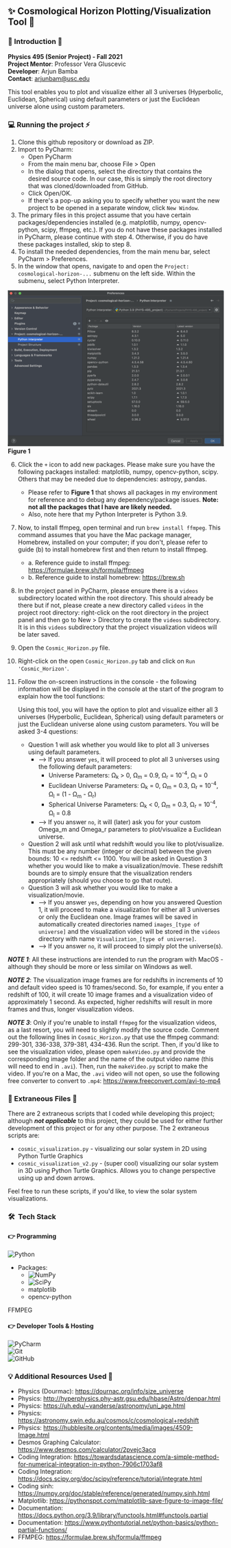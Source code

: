## ✨ Cosmological Horizon Plotting/Visualization Tool 💫


### 🌱 Introduction 🚀
**Physics 495 (Senior Project) - Fall 2021** \
**Project Mentor**: Professor Vera Gluscevic \
**Developer**: Arjun Bamba \
**Contact**: arjunbam@usc.edu

This tool enables you to plot and visualize either all 3 universes (Hyperbolic, Euclidean, Spherical) using default parameters or just the Euclidean universe alone using custom parameters.


### 💻 Running the project ⚡️
1. Clone this github repository or download as ZIP.
2. Import to PyCharm:
    * Open PyCharm
    * From the main menu bar, choose File > Open
    * In the dialog that opens, select the directory that contains the desired source code. In our case, this is simply the root directory that was cloned/downloaded from GitHub.
    * Click Open/OK.
    * If there's a pop-up asking you to specify whether you want the new project to be opened in a separate window, click `New Window`.
3. The primary files in this project assume that you have certain packages/dependencies installed (e.g. matplotlib, numpy, opencv-python, scipy, ffmpeg, etc.). If you do not have these packages installed in PyCharm, please continue with step 4. Otherwise, if you do have these packages installed, skip to step 8.
4. To install the needed dependencies, from the main menu bar, select PyCharm > Preferences. 
5. In the window that opens, navigate to and open the `Project: cosmological-horizon-...` submenu on the left side. Within the submenu, select Python Interpreter.

![Figure 1](/Figure_1.png "Figure 1")
**Figure 1**

6. Click the `+` icon to add new packages. Please make sure you have the following packages installed: matplotlib, numpy, opencv-python, scipy. Others that may be needed due to dependencies: astropy, pandas.
    * Please refer to **Figure 1** that shows all packages in my environment for reference and to debug any dependency/package issues. **Note: not all the packages that I have are likely needed.**
    * Also, note here that my Python Interpreter is Python 3.9.
7. Now, to install ffmpeg, open terminal and run `brew install ffmpeg`. This command assumes that you have the Mac package manager, Homebrew, installed on your computer; if you don't, please refer to guide (b) to install homebrew first and then return to install ffmpeg.
    * a. Reference guide to install ffmpeg: https://formulae.brew.sh/formula/ffmpeg
    * b. Reference guide to install homebrew: https://brew.sh
8. In the project panel in PyCharm, please ensure there is a `videos` subdirectory located within the root directory. This should already be there but if not, please create a new directory called `videos` in the project root directory: right-click on the root directory in the project panel and then go to New > Directory to create the `videos` subdirectory. It is in this `videos` subdirectory that the project visualization videos will be later saved.
9. Open the `Cosmic_Horizon.py` file.
10. Right-click on the open `Cosmic_Horizon.py` tab and click on `Run 'Cosmic_Horizon'`. 
11. Follow the on-screen instructions in the console - the following information will be displayed in the console at the start of the program to explain how the tool functions:

    Using this tool, you will have the option to plot and visualize either all 3 universes (Hyperbolic, Euclidean, Spherical) using default parameters or just the Euclidean universe alone using custom parameters.
    You will be asked 3-4 questions: 
    * Question 1 will ask whether you would like to plot all 3 universes using default parameters.
        * --> If you answer `yes`, it will proceed to plot all 3 universes using the following default parameters:
            * Universe Parameters: Ω<sub>k</sub> > 0, Ω<sub>m</sub> = 0.9, Ω<sub>r</sub> = 10<sup>-4</sup>, Ω<sub>l</sub> = 0 
            * Euclidean Universe Parameters: Ω<sub>k</sub> = 0, Ω<sub>m</sub> = 0.3, Ω<sub>r</sub> = 10<sup>-4</sup>, Ω<sub>l</sub> = (1 - Ω<sub>m</sub> - Ω<sub>r</sub>) 
            * Spherical Universe Parameters: Ω<sub>k</sub> < 0, Ω<sub>m</sub> = 0.3, Ω<sub>r</sub> = 10<sup>-4</sup>, Ω<sub>l</sub> = 0.8
        * --> If you answer `no`, it will (later) ask you for your custom Omega_m and Omega_r parameters to plot/visualize a Euclidean universe.
    * Question 2 will ask until what redshift would you like to plot/visualize. This must be any number (integer or decimal) between the given bounds: 10 <= redshift <= 1100. You will be asked in Question 3 whether you would like to make a visualization/movie. These redshift bounds are to simply ensure that the visualization renders appropriately (should you choose to go that route). 
    * Question 3 will ask whether you would like to make a visualization/movie.
        * --> If you answer `yes`, depending on how you answered Question 1, it will proceed to make a visualization for either all 3 universes or only the Euclidean one. Image frames will be saved in automatically created directories named `images_[type of universe]` and the visualization video will be stored in the `videos` directory with name `Visualization_[type of universe]`.
        * --> If you answer `no`, it will proceed to simply plot the universe(s).


***NOTE 1***: All these instructions are intended to run the program with MacOS - although they should be more or less similar on Windows as well.

***NOTE 2***: The visualization image frames are for redshifts in increments of 10 and default video speed is 10 frames/second. So, for example, if you enter a redshift of 100, it will create 10 image frames and a visualization video of approximately 1 second. As expected, higher redshifts will result in more frames and thus, longer visualization videos.

***NOTE 3***: Only if you're unable to install `ffmpeg` for the visualization videos, as a last resort, you will need to slightly modify the source code. Comment out the following lines in `Cosmic_Horizon.py` that use the ffmpeg command: 299-301, 336-338, 379-381, 434-436. Run the script. Then, if you'd like to see the visualization video, please open `makeVideo.py` and provide the corresponding image folder and the name of the output video name (this will need to end in `.avi`). Then, run the `makeVideo.py` script to make the video. If you're on a Mac, the `.avi` video will not open, so use the following free converter to convert to `.mp4`: https://www.freeconvert.com/avi-to-mp4


### 🔭 Extraneous Files 👣

There are 2 extraneous scripts that I coded while developing this project; although ***not applicable*** to this project, they could be used for either further development of this project or for any other purpose. The 2 extraneous scripts are:
* `cosmic_visualization.py` - visualizing our solar system in 2D using Python Turtle Graphics
* `cosmic_visualization_v2.py` - (super cool) visualizing our solar system in 3D using Python Turtle Graphics. Allows you to change perspective using up and down arrows.

Feel free to run these scripts, if you'd like, to view the solar system visualizations.


### 🛠 &nbsp;Tech Stack

#### 👉 Programming
![Python](https://img.shields.io/badge/python-3670A0?style=for-the-badge&logo=python&logoColor=ffdd54)
* Packages:
    * ![NumPy](https://img.shields.io/badge/numpy-%23013243.svg?style=for-the-badge&logo=numpy&logoColor=white)
    * ![SciPy](https://img.shields.io/badge/SciPy-%230C55A5.svg?style=for-the-badge&logo=scipy&logoColor=%white)
    * matplotlib
    * opencv-python

FFMPEG

#### 👉 Developer Tools & Hosting
![PyCharm](https://img.shields.io/badge/pycharm-143?style=for-the-badge&logo=pycharm&logoColor=black&color=black&labelColor=green) \
![Git](https://img.shields.io/badge/git-%23F05033.svg?style=for-the-badge&logo=git&logoColor=white) \
![GitHub](https://img.shields.io/badge/github-%23121011.svg?style=for-the-badge&logo=github&logoColor=white)


### 💡 Additional Resources Used 📄

* Physics (Dourmac): https://dournac.org/info/size_universe
* Physics: http://hyperphysics.phy-astr.gsu.edu/hbase/Astro/denpar.html
* Physics: https://uh.edu/~vanderse/astronomy/uni_age.html
* Physics: https://astronomy.swin.edu.au/cosmos/c/cosmological+redshift
* Physics: https://hubblesite.org/contents/media/images/4509-Image.html
* Desmos Graphing Calculator: https://www.desmos.com/calculator/2pvejc3acq
* Coding Integration: https://towardsdatascience.com/a-simple-method-for-numerical-integration-in-python-7906c1703af8
* Coding Integration: https://docs.scipy.org/doc/scipy/reference/tutorial/integrate.html
* Coding sinh: https://numpy.org/doc/stable/reference/generated/numpy.sinh.html
* Matplotlib: https://pythonspot.com/matplotlib-save-figure-to-image-file/
* Documentation: https://docs.python.org/3.9/library/functools.html#functools.partial
* Documentation: https://www.pythontutorial.net/python-basics/python-partial-functions/
* FFMPEG: https://formulae.brew.sh/formula/ffmpeg


